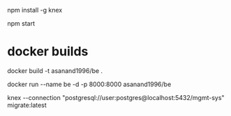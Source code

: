 npm install -g knex

npm start

# docker builds
docker build -t asanand1996/be . 

docker run --name be -d -p 8000:8000 asanand1996/be

knex --connection "postgresql://user:postgres@localhost:5432/mgmt-sys" migrate:latest